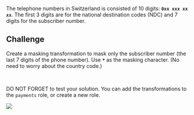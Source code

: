 The telephone numbers in Switzerland is consisted of 10 digits: **`0xx xxx xx xx`**. The first 3 digits are for the national destination codes (NDC) and 7 digits for the subscriber number.

## Challenge

Create a masking transformation to mask only the subscriber number (the last 7 digits of the phone number). Use **`*`** as the masking character. (No need to worry about the country code.)

<br />

DO NOT FORGET to test your solution. You can add the transformations to the `payments` role, or create a new role.  

![](https://education-yh.s3-us-west-2.amazonaws.com/screenshots/thinker.jpg)
